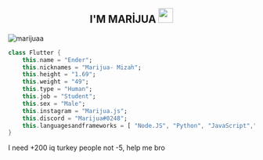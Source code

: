 
  
<h2 align="center">I'M MARİJUA <img src="https://raw.githubusercontent.com/iampavangandhi/iampavangandhi/master/gifs/Hi.gif" width="30px"> </h2>

  <img src="https://komarev.com/ghpvc/?username=marijuaas&label=Ziyaretçi%20Sayısı&color=552b75" alt="marijuaa" />
  
```dart
class Flutter {
    this.name = "Ender";
    this.nicknames = "Marijua- Mizah";
    this.height = "1.69";
    this.weight = "49";
    this.type = "Human";
    this.job = "Student";
    this.sex = "Male";
    this.instagram = "Marijua.js";
    this.discord = "Marijua#0248";
    this.languagesandframeworks = [ "Node.JS", "Python", "JavaScript","Flutter","Dart","C#","C++"];
}
```

I need +200 iq turkey people not -5, help me bro
